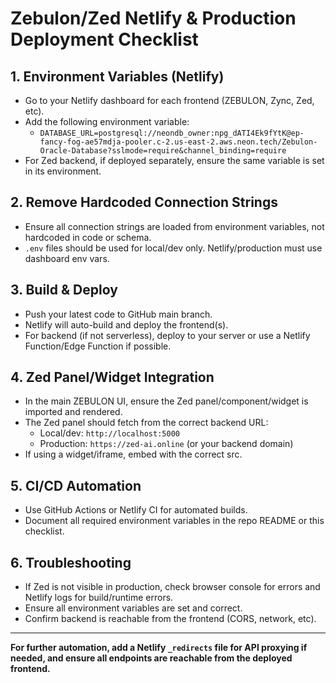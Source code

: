 # Zebulon/Zed Netlify & Production Deployment Checklist

## 1. Environment Variables (Netlify)
- Go to your Netlify dashboard for each frontend (ZEBULON, Zync, Zed, etc).
- Add the following environment variable:
  - `DATABASE_URL=postgresql://neondb_owner:npg_dATI4Ek9fYtK@ep-fancy-fog-ae57mdja-pooler.c-2.us-east-2.aws.neon.tech/Zebulon-Oracle-Database?sslmode=require&channel_binding=require`
- For Zed backend, if deployed separately, ensure the same variable is set in its environment.

## 2. Remove Hardcoded Connection Strings
- Ensure all connection strings are loaded from environment variables, not hardcoded in code or schema.
- `.env` files should be used for local/dev only. Netlify/production must use dashboard env vars.

## 3. Build & Deploy
- Push your latest code to GitHub main branch.
- Netlify will auto-build and deploy the frontend(s).
- For backend (if not serverless), deploy to your server or use a Netlify Function/Edge Function if possible.

## 4. Zed Panel/Widget Integration
- In the main ZEBULON UI, ensure the Zed panel/component/widget is imported and rendered.
- The Zed panel should fetch from the correct backend URL:
  - Local/dev: `http://localhost:5000`
  - Production: `https://zed-ai.online` (or your backend domain)
- If using a widget/iframe, embed with the correct src.

## 5. CI/CD Automation
- Use GitHub Actions or Netlify CI for automated builds.
- Document all required environment variables in the repo README or this checklist.

## 6. Troubleshooting
- If Zed is not visible in production, check browser console for errors and Netlify logs for build/runtime errors.
- Ensure all environment variables are set and correct.
- Confirm backend is reachable from the frontend (CORS, network, etc).

---

**For further automation, add a Netlify `_redirects` file for API proxying if needed, and ensure all endpoints are reachable from the deployed frontend.**

